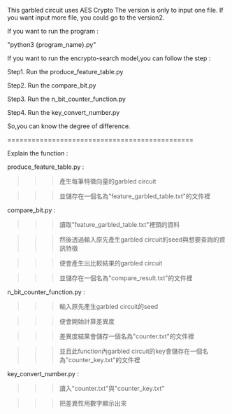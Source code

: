 This garbled circuit uses AES Crypto
The version is only to input one file. If you want input more file, you could go to the version2.

If you want to run the program :

"python3 {program_name}.py"

If you want to run the encrypto-search model,you can follow the step :

Step1. Run the produce_feature_table.py

Step2. Run the compare_bit.py

Step3. Run the n_bit_counter_function.py

Step4. Run the key_convert_number.py

So,you can know the degree of difference.

==============================================

Explain the function :

produce_feature_table.py :

>>>產生每筆特徵向量的garbled circuit

>>>並儲存在一個名為"feature_garbled_table.txt"的文件裡

compare_bit.py :

>>>讀取"feature_garbled_table.txt"裡頭的資料

>>>然後透過輸入原先產生garbled circuit的seed與想要查詢的資訊特徵

>>>便會產生出比較結果的garbled circuit

>>>並儲存在一個名為"compare_result.txt"的文件裡

n_bit_counter_function.py :

>>>輸入原先產生garbled circuit的seed

>>>便會開始計算差異度

>>>差異度結果會儲存一個名為"counter.txt"的文件裡

>>>並且此function內garbled circuit的key會儲存在一個名為"counter_key.txt"的文件裡

key_convert_number.py :

>>>讀入"counter.txt"與"counter_key.txt"

>>>把差異性用數字顯示出來
